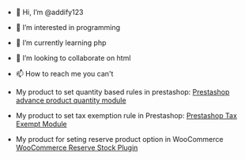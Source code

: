 - 👋 Hi, I’m @addify123
- 👀 I’m interested in programming
- 🌱 I’m currently learning php
- 💞️ I’m looking to collaborate on html
- 📫 How to reach me you can't

- My product to set quantity based rules in prestashop: <a href="https://addify.co/product/prestashop-advanced-product-quantity/">Prestashop advance product quantity module</a>

- My product to set tax exemption rule in  Prestashop:  <a href="https://addify.co/product/prestashop-tax-exempt/">Prestashop Tax Exempt Module</a>

- My product for seting reserve product option in WooCommerce <a href="https://addify.co/product/woocommerce-reserve-stock-status/">WooCommerce Reserve Stock Plugin</a>


<!---
addify123/addify123 is a ✨ special ✨ repository because its `README.md` (this file) appears on your GitHub profile.
You can click the Preview link to take a look at your changes.
--->
